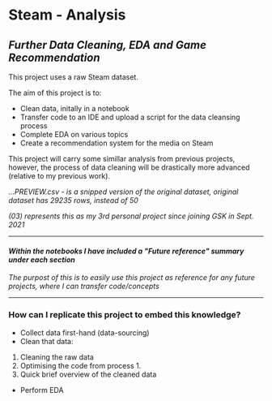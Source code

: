 # Steam - Analysis
## *Further Data Cleaning, EDA and Game Recommendation*

This project uses a raw Steam dataset.

The aim of this project is to:
- Clean data, initally in a notebook
- Transfer code to an IDE and upload a script for the data cleansing process
- Complete EDA on various topics
- Create a recommendation system for the media on Steam

This project will carry some simillar analysis from previous projects, however, the process of data cleaning will be drastically more advanced (relative to my previous work).

*...PREVIEW.csv - is a snipped version of the original dataset, original dataset has 29235 rows, instead of 50*

*(03) represents this as my 3rd personal project since joining GSK in Sept. 2021*
___________________________________________________________________________________________________________________________________________________________________________________

#### *Within the notebooks I have included a "Future reference" summary under each section*

*The purpost of this is to easily use this project as reference for any future projects, where I can transfer code/concepts*

___________________________________________________________________________________________________________________________________________________________________________________

### How can I replicate this project to embed this knowledge?
- Collect data first-hand (data-sourcing)
- Clean that data:
1) Cleaning the raw data
2) Optimising the code from process 1.
3) Quick brief overview of the cleaned data
- Perform EDA
